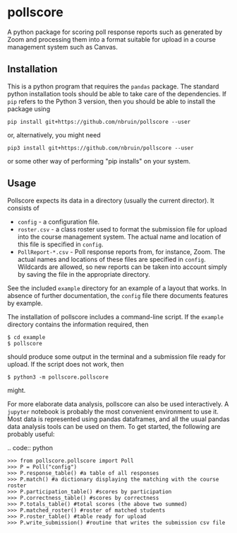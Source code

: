 # pollscore

A python package for scoring poll response reports such as generated by Zoom
and processing them into a format suitable for upload in a course management system
such as Canvas.

## Installation

This is a python program that requires the ``pandas`` package. The standard python installation tools should be able to take care of the dependencies. If `pip` refers to the Python 3 version, then you should be able to install the package using

    pip install git+https://github.com/nbruin/pollscore --user

or, alternatively, you might need

    pip3 install git+https://github.com/nbruin/pollscore --user

or some other way of performing "pip installs" on your system.

## Usage

Pollscore expects its data in a directory (usually the current director). It consists of

 * `config` - a configuration file.
 * `roster.csv` - a class roster used to format the submission file for upload into the course management system. The actual name and location of this file is specified in `config`.
 * `PollReport-*.csv` - Poll response reports from, for instance, Zoom. The actual names and locations of these files are specified in `config`. Wildcards are allowed, so new reports can be taken into account simply by saving the file in the appropriate directory.

See the included `example` directory for an example of a layout that works. In absence of further documentation, the `config` file there documents features by example.

The installation of pollscore includes a command-line script. If the `example` directory contains the information required, then

    $ cd example
    $ pollscore

should produce some output in the terminal and a submission file ready for upload. If the script does not work, then

    $ python3 -m pollscore.pollscore

might.

For more elaborate data analysis, pollscore can also be used interactively. A `jupyter` notebook is probably the most convenient environment to use it. Most data is represented using pandas dataframes, and all the usual pandas data analysis tools can be used on them. To get started, the following are probably useful:

.. code:: python

    >>> from pollscore.pollscore import Poll
    >>> P = Poll("config")
    >>> P.response_table() #a table of all responses
    >>> P.match() #a dictionary displaying the matching with the course roster
    >>> P.participation_table() #scores by participation
    >>> P.correctness_table() #scores by correctness
    >>> P.totals_table() #total scores (the above two summed)
    >>> P.matched_roster() #roster of matched students
    >>> P.roster_table() #table ready for upload
    >>> P.write_submission() #routine that writes the submission csv file
